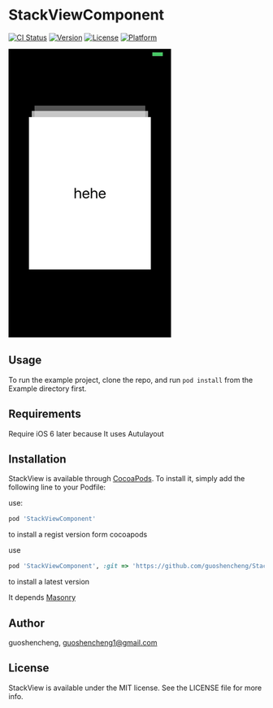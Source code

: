 # StackViewComponent

[![CI Status](http://img.shields.io/travis/guoshencheng/StackViewComponent.svg?style=flat)](https://travis-ci.org/guoshencheng/StackViewComponent)
[![Version](https://img.shields.io/cocoapods/v/StackViewComponent.svg?style=flat)](http://cocoapods.org/pods/StackViewComponent)
[![License](https://img.shields.io/cocoapods/l/StackViewComponent.svg?style=flat)](http://cocoapods.org/pods/StackViewComponent)
[![Platform](https://img.shields.io/cocoapods/p/StackViewComponent.svg?style=flat)](http://cocoapods.org/pods/StackViewComponent)

![ScreenShot](./ScreenShot.gif)

## Usage

To run the example project, clone the repo, and run `pod install` from the Example directory first.

## Requirements
Require iOS 6 later because It uses Autulayout

## Installation

StackView is available through [CocoaPods](http://cocoapods.org). To install
it, simply add the following line to your Podfile:

use:
```ruby
pod 'StackViewComponent' 
```
to install a regist version form cocoapods

use
```ruby
pod 'StackViewComponent', :git => 'https://github.com/guoshencheng/StackView.git'
```
to install a latest version

It depends [Masonry](https://github.com/SnapKit/Masonry)

## Author

guoshencheng, guoshencheng1@gmail.com

## License

StackView is available under the MIT license. See the LICENSE file for more info.
